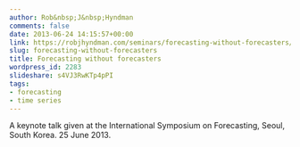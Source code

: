 ```yaml
---
author: Rob&nbsp;J&nbsp;Hyndman
comments: false
date: 2013-06-24 14:15:57+00:00
link: https://robjhyndman.com/seminars/forecasting-without-forecasters/
slug: forecasting-without-forecasters
title: Forecasting without forecasters
wordpress_id: 2283
slideshare: s4VJ3RwKTp4pPI
tags:
- forecasting
- time series
---
```


A keynote talk given at the International Symposium on Forecasting, Seoul, South Korea. 25 June 2013.
